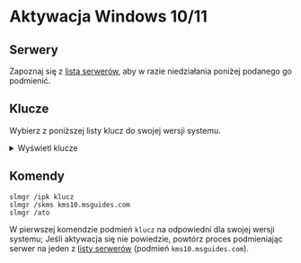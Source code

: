 # Aktywacja Windows 10/11
## Serwery
Zapoznaj się z [listą serwerów](/servers.md), aby w razie niedziałania poniżej podanego go podmienić.
## Klucze
Wybierz z poniższej listy klucz do swojej wersji systemu.
<details><summary>Wyświetl klucze</summary>

Wersja | Klucz
------ | -----
**Home** | TX9XD-98N7V-6WMQ6-BX7FG-H8Q99
**Home N** | 3KHY7-WNT83-DGQKR-F7HPR-844BM
**Home Single Language** | 7HNRX-D7KGG-3K4RQ-4WPJ4-YTDFH
**Home Country Specific** | PVMJN-6DFY6-9CCP6-7BKTT-D3WVR
**Professional** | W269N-WFGWX-YVC9B-4J6C9-T83GX
**Professional N** | MH37W-N47XK-V7XM9-C7227-GCQG9
**Education** | NW6C2-QMPVW-D7KKK-3GKT6-VCFB2
**Education N** | 2WH4N-8QGBV-H22JP-CT43Q-MDWWJ
**Enterprise** | NPPR9-FWDCX-D2C8J-H872K-2YT43
**Enterprise N** | DPH2V-TTNVB-4X9Q3-TJR4H-KHJW4
</details>
  
## Komendy
```
slmgr /ipk klucz
slmgr /skms kms10.msguides.com
slmgr /ato
```
W pierwszej komendzie podmień `klucz` na odpowiedni dla swojej wersji systemu;
Jeśli aktywacja się nie powiedzie, powtórz proces podmieniając serwer na jeden z [listy serwerów](/servers.md) (podmień `kms10.msguides.com`).

